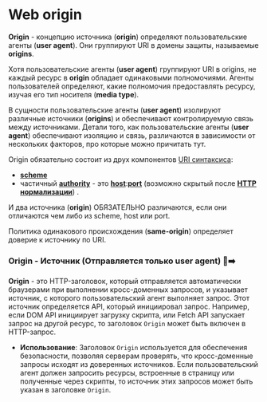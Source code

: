 # Web origin

**Origin** - концепцию источника (**origin**) определяют пользовательские агенты (**user agent**). Они группируют URI в домены защиты, называемые **origins**.

Хотя пользовательские агенты (**user agent**) группируют URI в origins, не каждый ресурс в **origin** обладает одинаковыми полномочиями. Агенты пользователей определяют, какие полномочия предоставлять ресурсу, изучая его тип носителя (**media type**).

В сущности пользовательские агенты (**user agent**) изолируют различные источники (**origins**) и обеспечивают контролируемую связь между источниками. Детали того, как пользовательские агенты (**user agent**) обеспечивают изоляцию и связь, различаются в зависимости от нескольких факторов, про которые можно причитать тут.

Origin обязательно состоит из друх компонентов [URI синтаксиса](https://www.rfc-editor.org/rfc/rfc3986#section-3):
- [**scheme**](https://www.rfc-editor.org/rfc/rfc3986#section-3.1)
- частичный [**authority**](https://www.rfc-editor.org/rfc/rfc3986#section-3.2) - это [**host**](https://www.rfc-editor.org/rfc/rfc3986#section-3.2.2):[**port**](https://www.rfc-editor.org/rfc/rfc3986#section-3.2.3) (возможно скрытый после **[HTTP нормализации](https://www.rfc-editor.org/rfc/rfc9110#section-4.2.3)**) .

И два источника (**origin**) ОБЯЗАТЕЛЬНО различаются, если они отличаются чем либо из scheme, host или port.

Политика одинакового происхождения (**same-origin**) определяет доверие к источнику по URI.

### Origin - Источник (Отправляется только user agent) 🎩➡️

**Origin** - это HTTP-заголовок, который отправляется автоматически браузерами при выполнении кросс-доменных запросов, и указывает источник, с которого пользовательский агент выполняет запрос. Этот источник определяется API, который инициировал запрос. Например, если DOM API инициирует загрузку скрипта, или Fetch API запускает запрос на другой ресурс, то заголовок `Origin` может быть включен в HTTP-запрос.
- **Использование**: Заголовок `Origin` используется для обеспечения безопасности, позволяя серверам проверять, что кросс-доменные запросы исходят из доверенных источников. Если пользовательский агент должен запросить ресурсы, встроенные в страницу или полученные через скрипты, то источник этих запросов может быть указан в заголовке `Origin`.
